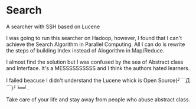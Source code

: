 Search
======

<p>A searcher with SSH based on Lucene</p>
<p>I was going to run this searcher on Hadoop, however, I found that I can't achieve the Search Algorithm in Parallel Computing. All I can do is rewrite the steps of building Index instead of Alogorithm in Map/Reduce.</p>
<p>I almost find the solution but I was confused by the sea of Abstract class and Interface. It's a MESSSSSSSSSS and I think the authors hated learners.</p>
<p>I failed beacuse I didn't understand the Lucene whick is Open Source(╯￣Д￣)╯╘═╛.</p>
<p>Take care of your life and stay away from people who abuse abstract class.</p>
